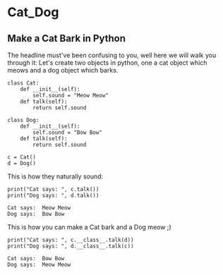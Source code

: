 # Cat_Dog
## Make a Cat Bark in Python

The headline must've been confusing to you, well here we will walk you through it:
Let's create two objects in python, one a cat object which meows and a dog object which barks.

```
class Cat:
    def __init__(self):
        self.sound = "Meow Meow"
    def talk(self):
        return self.sound

class Dog:
    def __init__(self):
        self.sound = "Bow Bow"
    def talk(self):
        return self.sound

c = Cat()
d = Dog()
```

This is how they naturally sound:

```
print("Cat says: ", c.talk())
print("Dog says: ", d.talk())

Cat says:  Meow Meow
Dog says:  Bow Bow
```

This is how you can make a Cat bark and a Dog meow ;)

```
print("Cat says: ", c.__class__.talk(d))
print("Dog says: ", d.__class__.talk(c))

Cat says:  Bow Bow
Dog says:  Meow Meow
```
